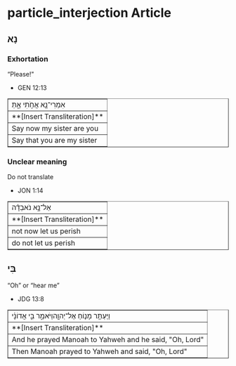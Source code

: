 # particle_interjection Article
## נָא

### Exhortation

“Please!"

* GEN 12:13
<table border="1" class="docutils">
<colgroup>
<col width="100%" />
</colgroup>
<tbody valign="top">
<tr class="row-odd"><td>אִמְרִי־נָ֖א אֲחֹ֣תִי אָ֑תְּ</td>
</tr>
<tr class="row-even"><td>**[Insert Transliteration]**</td>
</tr>
<tr class="row-odd"><td>Say now my sister are you</td>
</tr>
<tr class="row-even"><td>Say that you are my sister</td>
</tr>
</tbody>
</table>

### Unclear meaning

Do not translate

* JON 1:14
<table border="1" class="docutils">
<colgroup>
<col width="100%" />
</colgroup>
<tbody valign="top">
<tr class="row-odd"><td>אַל־נָ֣א נֹאבְדָ֗ה</td>
</tr>
<tr class="row-even"><td>**[Insert Transliteration]**</td>
</tr>
<tr class="row-odd"><td>not now let us perish</td>
</tr>
<tr class="row-even"><td>do not let us perish</td>
</tr>
</tbody>
</table>

## בִּי

“Oh” or “hear me”

* JDG 13:8
<table border="1" class="docutils">
<colgroup>
<col width="100%" />
</colgroup>
<tbody valign="top">
<tr class="row-odd"><td>וַיֶּעְתַּ֥ר מָנ֛וֹחַ אֶל־יְהוָ֖הוַיֹּאמַ֑ר בִּ֣י אֲדוֹנָ֔י</td>
</tr>
<tr class="row-even"><td>**[Insert Transliteration]**</td>
</tr>
<tr class="row-odd"><td>And he prayed Manoah to Yahweh and he said, "Oh, Lord"</td>
</tr>
<tr class="row-even"><td>Then Manoah prayed to Yahweh and said, "Oh, Lord"</td>
</tr>
</tbody>
</table>